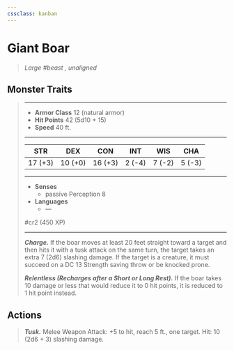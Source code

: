 ```yaml
---
cssclass: kanban
---
```


# Giant Boar
>*Large #beast , unaligned*
## Monster Traits
>___
>- **Armor Class** 12 (natural armor)
>- **Hit Points** 42 (5d10 + 15)
>- **Speed** 40 ft.
>___
>|STR|DEX|CON|INT|WIS|CHA|
>|:---:|:---:|:---:|:---:|:---:|:---:|
>|17 (+3)|10 (+0)|16 (+3)|2 (-4)|7 (-2)|5 (-3)|
>___
>- **Senses**
>	 - passive Perception 8
>- **Languages**
>	 - —
>
> #cr2 (450 XP)
>___
>***Charge.*** If the boar moves at least 20 feet straight toward a target and then hits it with a tusk attack on the same turn, the target takes an extra 7 (2d6) slashing damage. If the target is a creature, it must succeed on a DC 13 Strength saving throw or be knocked prone.  
>
>***Relentless (Recharges after a Short or Long Rest).*** If the boar takes 10 damage or less that would reduce it to 0 hit points, it is reduced to 1 hit point instead.  
>
## Actions
>***Tusk.*** Melee Weapon Attack: +5 to hit, reach 5 ft., one target. Hit: 10 (2d6 + 3) slashing damage.